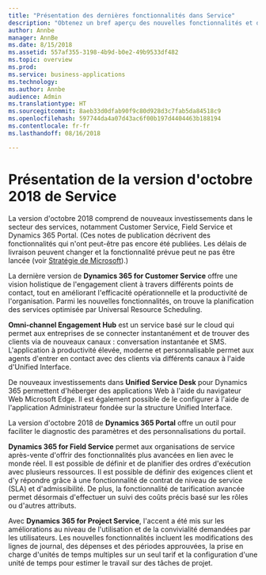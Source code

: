 ```yaml
---
title: "Présentation des dernières fonctionnalités dans Service"
description: "Obtenez un bref aperçu des nouvelles fonctionnalités et des nouveaux engagements dans Service"
author: Annbe
manager: AnnBe
ms.date: 8/15/2018
ms.assetid: 557af355-3198-4b9d-b0e2-49b9533df482
ms.topic: overview
ms.prod: 
ms.service: business-applications
ms.technology: 
ms.author: Annbe
audience: Admin
ms.translationtype: HT
ms.sourcegitcommit: 8aeb33d0dfab90f9c80d928d3c7fab5da84518c9
ms.openlocfilehash: 597744da4a07d43ac6f00b197d4404463b188194
ms.contentlocale: fr-fr
ms.lasthandoff: 08/16/2018

---
```

#  <a name="overview-of-the-service-october-18-release"></a>Présentation de la version d'octobre 2018 de Service 



La version d'octobre 2018 comprend de nouveaux investissements dans le secteur des services, notamment Customer Service, Field Service et Dynamics 365 Portal. (Ces notes de publication décrivent des fonctionnalités qui n'ont peut-être pas encore été publiées. Les délais de livraison peuvent changer et la fonctionnalité prévue peut ne pas être lancée (voir [Stratégie de Microsoft](https://go.microsoft.com/fwlink/p/?linkid=2007332)).)

La dernière version de **Dynamics 365 for Customer Service** offre une vision holistique de l'engagement client à travers différents points de contact, tout en améliorant l'efficacité opérationnelle et la productivité de l'organisation. Parmi les nouvelles fonctionnalités, on trouve la planification des services optimisée par Universal Resource Scheduling.

**Omni-channel Engagement Hub** est un service basé sur le cloud qui permet aux entreprises de se connecter instantanément et de trouver des clients via de nouveaux canaux : conversation instantanée et SMS. L'application à productivité élevée, moderne et personnalisable permet aux agents d'entrer en contact avec des clients via différents canaux à l'aide d'Unified Interface. 

De nouveaux investissements dans **Unified Service Desk** pour Dynamics 365 permettent d'héberger des applications Web à l'aide du navigateur Web Microsoft Edge. Il est également possible de le configurer à l'aide de l'application Administrateur fondée sur la structure Unified Interface. 

La version d'octobre 2018 de **Dynamics 365 Portal** offre un outil pour faciliter le diagnostic des paramètres et des personnalisations du portail. 

**Dynamics 365 for Field Service** permet aux organisations de service après-vente d'offrir des fonctionnalités plus avancées en lien avec le monde réel. Il est possible de définir et de planifier des ordres d'exécution avec plusieurs ressources. Il est possible de définir des exigences client et d'y répondre grâce à une fonctionnalité de contrat de niveau de service (SLA) et d'admissibilité. De plus, la fonctionnalité de tarification avancée permet désormais d'effectuer un suivi des coûts précis basé sur les rôles ou d'autres attributs.

Avec **Dynamics 365 for Project Service**, l'accent a été mis sur les améliorations au niveau de l'utilisation et de la convivialité demandées par les utilisateurs. Les nouvelles fonctionnalités incluent les modifications des lignes de journal, des dépenses et des périodes approuvées, la prise en charge d'unités de temps multiples sur un seul tarif et la configuration d'une unité de temps pour estimer le travail sur des tâches de projet.


